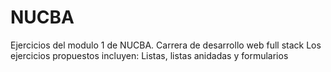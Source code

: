 # NUCBA
Ejercicios del modulo 1 de NUCBA. Carrera de desarrollo web full stack
Los ejercicios propuestos incluyen:
Listas, listas anidadas y formularios
